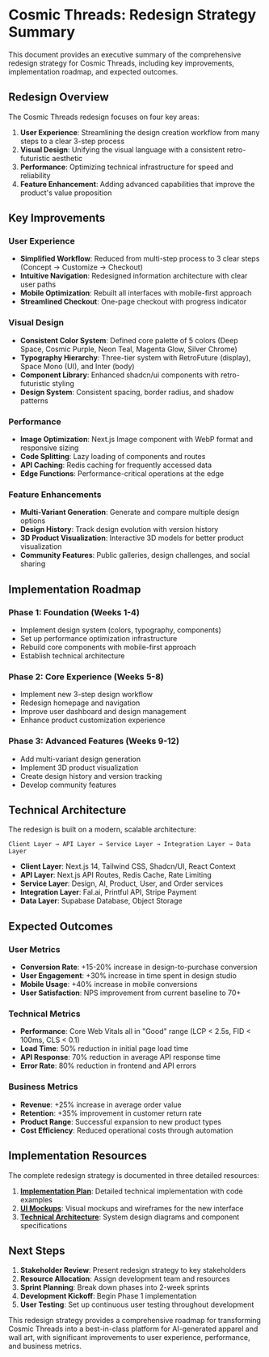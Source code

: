 # Cosmic Threads: Redesign Strategy Summary

This document provides an executive summary of the comprehensive redesign strategy for Cosmic Threads, including key improvements, implementation roadmap, and expected outcomes.

## Redesign Overview

The Cosmic Threads redesign focuses on four key areas:

1. **User Experience**: Streamlining the design creation workflow from many steps to a clear 3-step process
2. **Visual Design**: Unifying the visual language with a consistent retro-futuristic aesthetic
3. **Performance**: Optimizing technical infrastructure for speed and reliability
4. **Feature Enhancement**: Adding advanced capabilities that improve the product's value proposition

## Key Improvements

### User Experience
- **Simplified Workflow**: Reduced from multi-step process to 3 clear steps (Concept → Customize → Checkout)
- **Intuitive Navigation**: Redesigned information architecture with clear user paths
- **Mobile Optimization**: Rebuilt all interfaces with mobile-first approach
- **Streamlined Checkout**: One-page checkout with progress indicator

### Visual Design
- **Consistent Color System**: Defined core palette of 5 colors (Deep Space, Cosmic Purple, Neon Teal, Magenta Glow, Silver Chrome)
- **Typography Hierarchy**: Three-tier system with RetroFuture (display), Space Mono (UI), and Inter (body)
- **Component Library**: Enhanced shadcn/ui components with retro-futuristic styling
- **Design System**: Consistent spacing, border radius, and shadow patterns

### Performance
- **Image Optimization**: Next.js Image component with WebP format and responsive sizing
- **Code Splitting**: Lazy loading of components and routes
- **API Caching**: Redis caching for frequently accessed data
- **Edge Functions**: Performance-critical operations at the edge

### Feature Enhancements
- **Multi-Variant Generation**: Generate and compare multiple design options
- **Design History**: Track design evolution with version history
- **3D Product Visualization**: Interactive 3D models for better product visualization
- **Community Features**: Public galleries, design challenges, and social sharing

## Implementation Roadmap

### Phase 1: Foundation (Weeks 1-4)
- Implement design system (colors, typography, components)
- Set up performance optimization infrastructure
- Rebuild core components with mobile-first approach
- Establish technical architecture

### Phase 2: Core Experience (Weeks 5-8)
- Implement new 3-step design workflow
- Redesign homepage and navigation
- Improve user dashboard and design management
- Enhance product customization experience

### Phase 3: Advanced Features (Weeks 9-12)
- Add multi-variant design generation
- Implement 3D product visualization
- Create design history and version tracking
- Develop community features

## Technical Architecture

The redesign is built on a modern, scalable architecture:

```
Client Layer → API Layer → Service Layer → Integration Layer → Data Layer
```

- **Client Layer**: Next.js 14, Tailwind CSS, Shadcn/UI, React Context
- **API Layer**: Next.js API Routes, Redis Cache, Rate Limiting
- **Service Layer**: Design, AI, Product, User, and Order services
- **Integration Layer**: Fal.ai, Printful API, Stripe Payment
- **Data Layer**: Supabase Database, Object Storage

## Expected Outcomes

### User Metrics
- **Conversion Rate**: +15-20% increase in design-to-purchase conversion
- **User Engagement**: +30% increase in time spent in design studio
- **Mobile Usage**: +40% increase in mobile conversions
- **User Satisfaction**: NPS improvement from current baseline to 70+

### Technical Metrics
- **Performance**: Core Web Vitals all in "Good" range (LCP < 2.5s, FID < 100ms, CLS < 0.1)
- **Load Time**: 50% reduction in initial page load time
- **API Response**: 70% reduction in average API response time
- **Error Rate**: 80% reduction in frontend and API errors

### Business Metrics
- **Revenue**: +25% increase in average order value
- **Retention**: +35% improvement in customer return rate
- **Product Range**: Successful expansion to new product types
- **Cost Efficiency**: Reduced operational costs through automation

## Implementation Resources

The complete redesign strategy is documented in three detailed resources:

1. **[Implementation Plan](./redesign-implementation-plan.md)**: Detailed technical implementation with code examples
2. **[UI Mockups](./redesign-mockups.md)**: Visual mockups and wireframes for the new interface
3. **[Technical Architecture](./redesign-architecture.md)**: System design diagrams and component specifications

## Next Steps

1. **Stakeholder Review**: Present redesign strategy to key stakeholders
2. **Resource Allocation**: Assign development team and resources
3. **Sprint Planning**: Break down phases into 2-week sprints
4. **Development Kickoff**: Begin Phase 1 implementation
5. **User Testing**: Set up continuous user testing throughout development

This redesign strategy provides a comprehensive roadmap for transforming Cosmic Threads into a best-in-class platform for AI-generated apparel and wall art, with significant improvements to user experience, performance, and business metrics.
